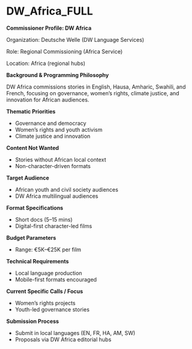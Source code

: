 # DW_Africa_FULL

**Commissioner Profile: DW Africa**

Organization: Deutsche Welle (DW Language Services)

Role: Regional Commissioning (Africa Service)

Location: Africa (regional hubs)

**Background & Programming Philosophy**

DW Africa commissions stories in English, Hausa, Amharic, Swahili, and French, focusing on governance, women’s rights, climate justice, and innovation for African audiences.

**Thematic Priorities**

- Governance and democracy
- Women’s rights and youth activism
- Climate justice and innovation

**Content Not Wanted**

- Stories without African local context
- Non-character-driven formats

**Target Audience**

- African youth and civil society audiences
- DW Africa multilingual audiences

**Format Specifications**

- Short docs (5–15 mins)
- Digital-first character-led films

**Budget Parameters**

- Range: €5K–€25K per film

**Technical Requirements**

- Local language production
- Mobile-first formats encouraged

**Current Specific Calls / Focus**

- Women’s rights projects
- Youth-led governance stories

**Submission Process**

- Submit in local languages (EN, FR, HA, AM, SW)
- Proposals via DW Africa editorial hubs